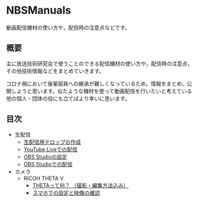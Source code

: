 # NBSManuals

動画配信機材の使い方や，配信時の注意点などです。


## 概要

主に放送技術研究会で使うことのできる配信機材の使い方や，配信時の注意点，その他技術情報などをまとめていきます。

コロナ禍において後輩部員への継承が難しくなっているため，情報をまとめ，公開しようと思います。似たような機材を使って動画配信を行いたいと考えている他の個人・団体の役にも立てばより幸いに思います。


## 目次

- 生配信
	- [生配信用テロップの作成](./Broadcast/Telop.md)
	- [YouTube Liveでの配信](./Broadcast/YouTubeLive.md)
	- [OBS Studioの設定](./Broadcast/OBSStudioSetting.md)
	- [OBS Studioでの配信](./Broadcast/OBSStudioBroadcast.md)
- カメラ
	- RICOH THETA V
		- [THETAって何？ （撮影・編集方法込み）](./Camera/RicohThetaV/WhatIsTheta.md)
		- [スマホでの設定と映像の確認](./Camera/RicohThetaV/SettingUpAndCheckingImageWithYourSmartphone.md)

